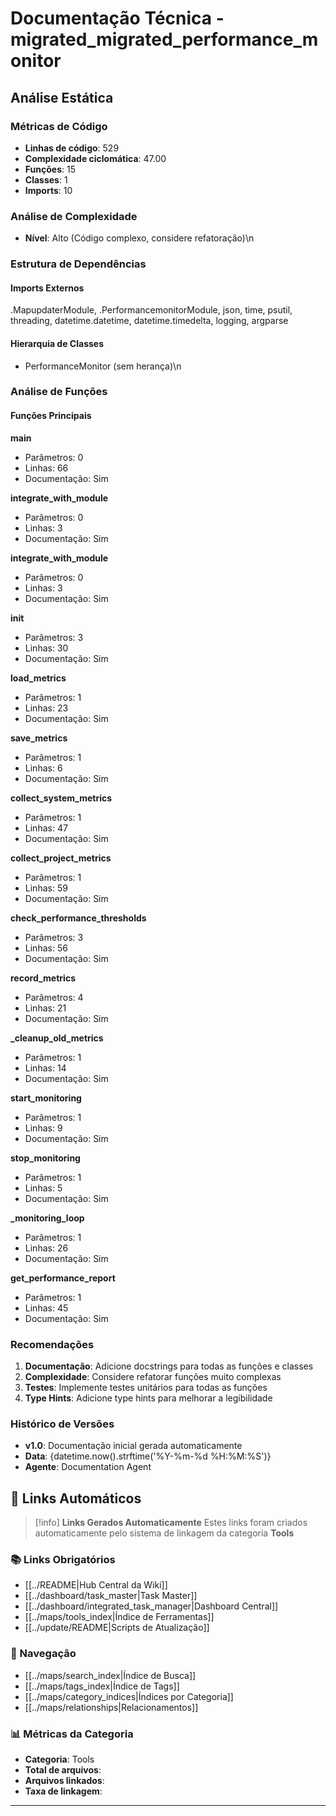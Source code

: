 # Documentação Técnica - migrated_migrated_performance_monitor

## Análise Estática

### Métricas de Código
- **Linhas de código**: 529
- **Complexidade ciclomática**: 47.00
- **Funções**: 15
- **Classes**: 1
- **Imports**: 10

### Análise de Complexidade
- **Nível**: Alto (Código complexo, considere refatoração)\n
### Estrutura de Dependências

#### Imports Externos
.MapupdaterModule, .PerformancemonitorModule, json, time, psutil, threading, datetime.datetime, datetime.timedelta, logging, argparse

#### Hierarquia de Classes
- PerformanceMonitor (sem herança)\n
### Análise de Funções

#### Funções Principais
**main**
- Parâmetros: 0
- Linhas: 66
- Documentação: Sim

**integrate_with_module**
- Parâmetros: 0
- Linhas: 3
- Documentação: Sim

**integrate_with_module**
- Parâmetros: 0
- Linhas: 3
- Documentação: Sim

**__init__**
- Parâmetros: 3
- Linhas: 30
- Documentação: Sim

**load_metrics**
- Parâmetros: 1
- Linhas: 23
- Documentação: Sim

**save_metrics**
- Parâmetros: 1
- Linhas: 6
- Documentação: Sim

**collect_system_metrics**
- Parâmetros: 1
- Linhas: 47
- Documentação: Sim

**collect_project_metrics**
- Parâmetros: 1
- Linhas: 59
- Documentação: Sim

**check_performance_thresholds**
- Parâmetros: 3
- Linhas: 56
- Documentação: Sim

**record_metrics**
- Parâmetros: 4
- Linhas: 21
- Documentação: Sim

**_cleanup_old_metrics**
- Parâmetros: 1
- Linhas: 14
- Documentação: Sim

**start_monitoring**
- Parâmetros: 1
- Linhas: 9
- Documentação: Sim

**stop_monitoring**
- Parâmetros: 1
- Linhas: 5
- Documentação: Sim

**_monitoring_loop**
- Parâmetros: 1
- Linhas: 26
- Documentação: Sim

**get_performance_report**
- Parâmetros: 1
- Linhas: 45
- Documentação: Sim

### Recomendações

1. **Documentação**: Adicione docstrings para todas as funções e classes
2. **Complexidade**: Considere refatorar funções muito complexas
3. **Testes**: Implemente testes unitários para todas as funções
4. **Type Hints**: Adicione type hints para melhorar a legibilidade

### Histórico de Versões

- **v1.0**: Documentação inicial gerada automaticamente
- **Data**: {datetime.now().strftime('%Y-%m-%d %H:%M:%S')}
- **Agente**: Documentation Agent


## 🔗 **Links Automáticos**

> [!info] **Links Gerados Automaticamente**
> Estes links foram criados automaticamente pelo sistema de linkagem da categoria **Tools**

### **📚 Links Obrigatórios**
- [[../README|Hub Central da Wiki]]
- [[../dashboard/task_master|Task Master]]
- [[../dashboard/integrated_task_manager|Dashboard Central]]
- [[../maps/tools_index|Índice de Ferramentas]]
- [[../update/README|Scripts de Atualização]]

### **🧭 Navegação**
- [[../maps/search_index|Índice de Busca]]
- [[../maps/tags_index|Índice de Tags]]
- [[../maps/category_indices|Índices por Categoria]]
- [[../maps/relationships|Relacionamentos]]

### **📊 Métricas da Categoria**
- **Categoria**: Tools
- **Total de arquivos**: <!-- Contador automático -->
- **Arquivos linkados**: <!-- Contador automático -->
- **Taxa de linkagem**: <!-- Percentual automático -->

---


